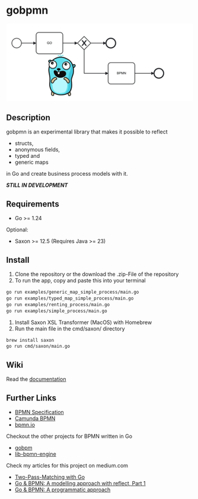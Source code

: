 # gobpmn

![gobpmn](https://github.com/deemount/gobpmn/blob/main/docs/img/header.webp "a gopher in front of business model")

## Description

gobpmn is an experimental library that makes it possible to reflect

* structs,
* anonymous fields,
* typed and
* generic maps

in Go and create business process models with it.

***STILL IN DEVELOPMENT***

## Requirements

* Go >= 1.24

Optional:

* Saxon >= 12.5 (Requires Java >= 23)

## Install

1. Clone the repository or the download the .zip-File of the repository
2. To run the app, copy and paste this into your terminal

```bash
go run examples/generic_map_simple_process/main.go
go run examples/typed_map_simple_process/main.go
go run examples/renting_process/main.go
go run examples/simple_process/main.go
```

1. Install Saxon XSL Transformer (MacOS) with Homebrew
2. Run the main file in the cmd/saxon/ directory

```bash
brew install saxon
go run cmd/saxon/main.go
```

## Wiki

Read the [documentation](https://github.com/deemount/gobpmn/wiki)

## Further Links

* [BPMN Specification](https://www.omg.org/spec/BPMN)
* [Camunda BPMN](https://camunda.com/bpmn/)
* [bpmn.io](https://bpmn.io/)

Checkout the other projects for BPMN written in Go

* [gobpm](https://github.com/dr-dobermann/gobpm)
* [lib-bpmn-engine](https://github.com/nitram509/lib-bpmn-engine)

Check my articles for this project on medium.com

* [Two-Pass-Matching with Go](https://medium.com/@salvatoregonda/two-pass-matching-with-go-480faffe88fa)
* [Go & BPMN: A modelling approach with reflect, Part 1](https://medium.com/@salvatoregonda/go-bpmn-a-modelling-approach-with-reflect-part-1-6f572adeac79)
* [Go & BPMN: A programmatic approach](https://medium.com/@salvatoregonda/go-bpmn-a-programmatic-approach-c25cbef45cc6)
